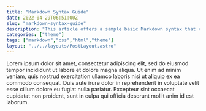 ```yaml
---
title: "Markdown Syntax Guide"
date: 2022-04-29T06:51:00Z
slug: "markdown-syntax-guide"
description: "This article offers a sample basic Markdown syntax that can be used in Astro content files, also it shows whether basic HTML elements are decorated with css in Astro thems."
categories: ["theme"]
tags: ["markdown","css","html","theme"]
layout: "../../layouts/PostLayout.astro"
---
```


Lorem ipsum dolor sit amet, consectetur adipiscing elit, sed do eiusmod tempor incididunt ut labore et dolore magna aliqua. Ut enim ad minim veniam, quis nostrud exercitation ullamco laboris nisi ut aliquip ex ea commodo consequat. Duis aute irure dolor in reprehenderit in voluptate velit esse cillum dolore eu fugiat nulla pariatur. Excepteur sint occaecat cupidatat non proident, sunt in culpa qui officia deserunt mollit anim id est laborum.
